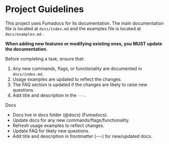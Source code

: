 # Project Guidelines

This project uses Fumadocs for its documentation. The main documentation file is located at `docs/index.md` and the examples file is located at `docs/examples.md` .

**When adding new features or modifying existing ones, you MUST update the documentation.**

Before completing a task, ensure that:

1.  Any new commands, flags, or functionality are documented in `docs/index.md`.
2.  Usage examples are updated to reflect the changes.
3.  The FAQ section is updated if the changes are likely to raise new questions.
4.  Add title and description in the `---`.

Docs

- Docs live in docs folder (@docs) (Fumadocs).
- Update docs for any new commands/flags/functionality.
- Refresh usage examples to reflect changes.
- Update FAQ for likely new questions.
- Add title and description in frontmatter (---) for new/updated docs.
